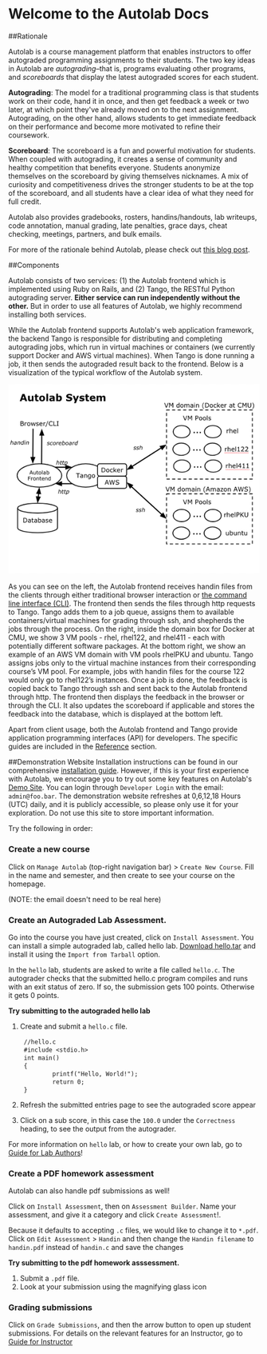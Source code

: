 # Welcome to the Autolab Docs

##Rationale

Autolab is a course management platform that enables instructors to offer autograded programming assignments to their students. The two key ideas in Autolab are _autograding_–that is, programs evaluating other programs, and _scoreboards_ that display the latest autograded scores for each student.

<b>Autograding</b>: The model for a traditional programming class is that students work on their code, hand it in once, and then get feedback a week or two later, at which point they've already moved on to the next assignment. Autograding, on the other hand, allows students to get immediate feedback on their performance and become more motivated to refine their coursework.

<b>Scoreboard</b>: The scoreboard is a fun and powerful motivation for students. When coupled with autograding, it creates a sense of community and healthy competition that benefits everyone. Students anonymize themselves on the scoreboard by giving themselves nicknames. A mix of curiosity and competitiveness drives the stronger students to be at the top of the scoreboard, and all students have a clear idea of what they need for full credit.

Autolab also provides gradebooks, rosters, handins/handouts, lab writeups, code annotation, manual grading, late penalties, grace days, cheat checking, meetings, partners, and bulk emails.

For more of the rationale behind Autolab, please check out <a href="https://autolab.github.io/2015/03/autolab-autograding-for-all/" target="_blank">this blog post</a>.

<!-- For information on how to use Autolab for your course see the [Guide for Instructors](/instructors). To learn how to write an autograded lab see the [Guide for Lab Authors](/lab). 
 -->
##Components

Autolab consists of two services: (1) the Autolab frontend which is implemented using Ruby on Rails, and (2) Tango, the RESTful Python autograding server. <b>Either service can run independently without the other.</b> But in order to use all features of Autolab, we highly recommend installing both services.

While the Autolab frontend supports Autolab's web application framework, the backend Tango is responsible for distributing and completing autograding jobs, which run in virtual machines or containers (we currently support Docker and AWS virtual machines). When Tango is done running a job, it then sends the autograded result back to the frontend. Below is a visualization of the typical workflow of the Autolab system.

![Autolab System](/images/autolab_system.png)

As you can see on the left, the Autolab frontend receives handin files from the clients through either traditional browser interaction or [the command line interface (CLI)](/command-line-interface). The frontend then sends the files through http requests to Tango. Tango adds them to a job queue, assigns them to available containers/virtual machines for grading through ssh, and shepherds the jobs through the process. On the right, inside the domain box for Docker at CMU, we show 3 VM pools - rhel, rhel122, and rhel411 - each with potentially different software packages. At the bottom right, we show an example of an AWS VM domain with VM pools rhelPKU and ubuntu. Tango assigns jobs only to the virtual machine instances from their corresponding course’s VM pool. For example, jobs with handin files for the course 122 would only go to rhel122’s instances. Once a job is done, the feedback is copied back to Tango through ssh and sent back to the Autolab frontend through http. The frontend then displays the feedback in the browser or through the CLI. It also updates the scoreboard if applicable and stores the feedback into the database, which is displayed at the bottom left.

Apart from client usage, both the Autolab frontend and Tango provide application programming interfaces (API) for developers. The specific guides are included in the [Reference](/reference) section.

##Demonstration Website
Installation instructions can be found in our comprehensive [installation guide](/installation/overview). However, if this is your first experience with Autolab, we encourage you to try out some key features on Autolab's <a href="https://demo.autolabproject.com" target="_blank">Demo Site</a>. You can login through `Developer Login` with the email: `admin@foo.bar`. The demonstration website refreshes at 0,6,12,18 Hours (UTC) daily, and it is publicly accessible, so please only use it for your exploration. Do not use this site to store important information.

Try the following in order:

### Create a new course 
Click on `Manage Autolab` (top-right navigation bar) > `Create New Course`. Fill in the name and semester, and then create to see your course on the homepage.

(NOTE: the email doesn't need to be real here)

### Create an Autograded Lab Assessment. 
Go into the course you have just created, click on `Install Assessment`. You can install a simple autograded lab, called hello lab.
[Download hello.tar](https://github.com/autolab/Autolab/raw/master/examples/hello.tar) and install it using the `Import from Tarball` option. 

In the `hello` lab, students are asked to write a file called `hello.c`. The autograder checks that the submitted hello.c program compiles and runs with an exit status of zero. If so, the submission gets 100 points. Otherwise it gets 0 points. 

**Try submitting to the autograded hello lab**

1. Create and submit a `hello.c` file. 
       
        //hello.c
        #include <stdio.h>
        int main()
        {
                printf("Hello, World!");
                return 0;
        }

2. Refresh the submitted entries page to see the autograded score appear
3. Click on a sub score, in this case the `100.0` under the `Correctness` heading, to see the output from the autograder.

For more information on `hello` lab, or how to create your own lab, go to [Guide for Lab Authors](/lab)! 

### Create a PDF homework assessment
Autolab can also handle pdf submissions as well!

Click on `Install Assessment`, then on `Assessment Builder`. Name your assessment, and give it a category and click `Create Assessment`!. 

Because it defaults to accepting `.c` files, we would like to change it to `*.pdf`. Click on `Edit Assessment` > `Handin` and then change the `Handin filename` to `handin.pdf` instead of `handin.c` and save the changes

**Try submitting to the pdf homework asssessment.**

1. Submit a `.pdf` file.
2. Look at your submission using the magnifying glass icon

### Grading submissions
Click on `Grade Submissions`, and then the arrow button to open up student submissions. For details on the relevant features for an Instructor, go to [Guide for Instructor](/instructors)